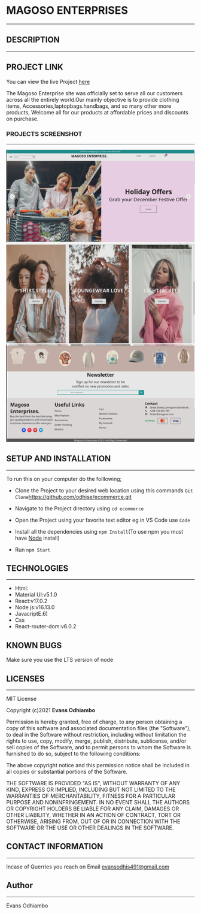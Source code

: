 # MAGOSO ENTERPRISES
---
## DESCRIPTION
----


## PROJECT LINK
You can view the live Project [here]()

The Magoso Enterprise site was  officially  set to serve all our customers across all the entirely world.Our mainly objective is to provide clothing items, Accessories,laptopbags.handbags, and so many other more  products, Welcome all for our products at affordable prices and discounts on purchase.  

### PROJECTS SCREENSHOT
---
![Websites top section](public/images/ecommer1.png)
![Websites Slider section](public/images/ecommerce2.png)
![Website categoryItem Section](public/images/ecommerce3.png)

## SETUP AND INSTALLATION
---

To run this  on your computer do the folllowing;

- Clone the Project to your desired web location using this commands
```Git Clone```https://github.com/odhise/ecommerce.git
- Navigate to the Project directory using
```cd ecommerce```
- Open the Project using your favorite text editor  eg
in VS Code use ```Code```
- Install all the dependencies using  ```npm Install```(To use  npm you must have [Node](https://nodejs.org/en/) install)

- Run ```npm Start```

## TECHNOLOGIES
---
- Html:
- Material UI:v5.1.0
- React:v17.0.2
- Node js:v16.13.0
- JavacriptE.6)
- Css
- React-router-dom:v6.0.2


## KNOWN BUGS
Make sure you use the LTS version of node

## LICENSES
---
MIT License

Copyright (c)2021 **Evans Odhiambo**

Permission is hereby granted, free of charge, to any person obtaining a copy
of this software and associated documentation files (the "Software"), to deal
in the Software without restriction, including without limitation the rights
to use, copy, modify, merge, publish, distribute, sublicense, and/or sell
copies of the Software, and to permit persons to whom the Software is
furnished to do so, subject to the following conditions:

The above copyright notice and this permission notice shall be included in all
copies or substantial portions of the Software.

THE SOFTWARE IS PROVIDED "AS IS", WITHOUT WARRANTY OF ANY KIND, EXPRESS OR
IMPLIED, INCLUDING BUT NOT LIMITED TO THE WARRANTIES OF MERCHANTABILITY,
FITNESS FOR A PARTICULAR PURPOSE AND NONINFRINGEMENT. IN NO EVENT SHALL THE
AUTHORS OR COPYRIGHT HOLDERS BE LIABLE FOR ANY CLAIM, DAMAGES OR OTHER
LIABILITY, WHETHER IN AN ACTION OF CONTRACT, TORT OR OTHERWISE, ARISING FROM,
OUT OF OR IN CONNECTION WITH THE SOFTWARE OR THE USE OR OTHER DEALINGS IN THE
SOFTWARE.

## CONTACT INFORMATION
---
 Incase of Querries you reach on Email evansodhis491@gmail.com

## Author
---
Evans Odhiambo



